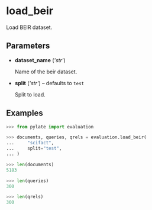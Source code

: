 # load_beir

Load BEIR dataset.



## Parameters

- **dataset_name** (*'str'*)

    Name of the beir dataset.

- **split** (*'str'*) – defaults to `test`

    Split to load.



## Examples

```python
>>> from pylate import evaluation

>>> documents, queries, qrels = evaluation.load_beir(
...     "scifact",
...     split="test",
... )

>>> len(documents)
5183

>>> len(queries)
300

>>> len(qrels)
300
```

